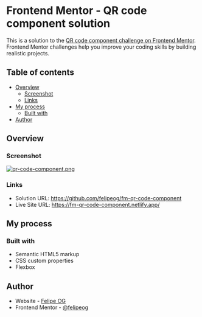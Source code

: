 # Frontend Mentor - QR code component solution

This is a solution to the [QR code component challenge on Frontend Mentor](https://www.frontendmentor.io/challenges/qr-code-component-iux_sIO_H). Frontend Mentor challenges help you improve your coding skills by building realistic projects.

## Table of contents

- [Overview](#overview)
  - [Screenshot](#screenshot)
  - [Links](#links)
- [My process](#my-process)
  - [Built with](#built-with)
- [Author](#author)

## Overview

### Screenshot

[![qr-code-component.png](https://i.postimg.cc/ncvMPrqF/qr-code-component.png)](https://postimg.cc/hftSJSC6)

### Links

- Solution URL: https://github.com/felipeog/fm-qr-code-component
- Live Site URL: https://fm-qr-code-component.netlify.app/

## My process

### Built with

- Semantic HTML5 markup
- CSS custom properties
- Flexbox

## Author

- Website - [Felipe OG](https://felipeog.com.br)
- Frontend Mentor - [@felipeog](https://www.frontendmentor.io/profile/felipeog)
